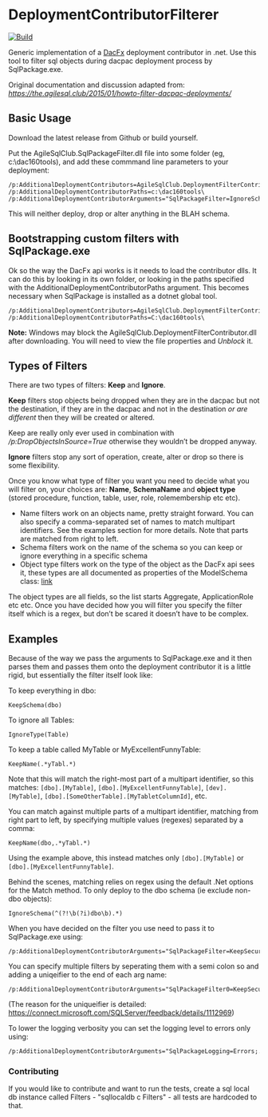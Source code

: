 # DeploymentContributorFilterer

[![Build](https://github.com/GoEddie/DeploymentContributorFilterer/actions/workflows/dotnet-desktop.yml/badge.svg)](https://github.com/GoEddie/DeploymentContributorFilterer/actions/workflows/dotnet-desktop.yml)

Generic implementation of a [DacFx](https://github.com/microsoft/DacFx) deployment contributor in .net. Use this tool to filter sql objects during dacpac deployment process by SqlPackage.exe.

Original documentation and discussion adapted from:
*https://the.agilesql.club/2015/01/howto-filter-dacpac-deployments/*

## Basic Usage
Download the latest release from Github or build yourself. 

Put the AgileSqlClub.SqlPackageFilter.dll file into some folder (eg, c:\dac160tools\), and add these commmand line parameters to your deployment:

```
/p:AdditionalDeploymentContributors=AgileSqlClub.DeploymentFilterContributor 
/p:AdditionalDeploymentContributorPaths=c:\dac160tools\ 
/p:AdditionalDeploymentContributorArguments="SqlPackageFilter=IgnoreSchema(BLAH)"
```

This will neither deploy, drop or alter anything in the BLAH schema.

## Bootstrapping custom filters with SqlPackage.exe
Ok so the way the DacFx api works is it needs to load the contributor dlls. It can do this by looking in its own folder, or looking in the paths specified with the AdditionalDeploymentContributorPaths argument.  This becomes necessary when SqlPackage is installed as a dotnet global tool.

```
/p:AdditionalDeploymentContributors=AgileSqlClub.DeploymentFilterContributor 
/p:AdditionalDeploymentContributorPaths=C:\dac160tools\
```

**Note:** Windows may block the AgileSqlClub.DeploymentFilterContributor.dll after downloading.  You will need to view the file properties and *Unblock* it.

## Types of Filters
There are two types of filters: **Keep** and **Ignore**.

**Keep** filters stop objects being dropped when they are in the dacpac but not the destination, if they are in the dacpac and not in the destination *or are different* then they will be created or altered.

Keep are really only ever used in combination with */p:DropObjectsInSource=True* otherwise they wouldn’t be dropped anyway.

**Ignore** filters stop any sort of operation, create, alter or drop so there is some flexibility.

Once you know what type of filter you want you need to decide what you will filter on, your choices are: **Name**, **SchemaName** and **object type** (stored procedure, function, table, user, role, rolemembership etc etc).

* Name filters work on an objects name, pretty straight forward. You can also specify a comma-separated set of names to match multipart identifiers. See the examples section for more details. Note that parts are matched from right to left.
* Schema filters work on the name of the schema so you can keep or ignore everything in a specific schema
* Object type filters work on the type of the object as the DacFx api sees it, these types are all documented as properties of the ModelSchema class: [link](http://msdn.microsoft.com/en-us/library/microsoft.sqlserver.dac.model.modelschema.aspx)

The object types are all fields, so the list starts Aggregate, ApplicationRole etc etc. Once you have decided how you will filter you specify the filter itself which is a regex, but don’t be scared it doesn’t have to be complex.

## Examples
Because of the way we pass the arguments to SqlPackage.exe and it then parses them and passes them onto the deployment contributor it is a little rigid, but essentially the filter itself look like:

To keep everything in dbo:
```
KeepSchema(dbo)
```

To ignore all Tables:
```
IgnoreType(Table)
```

To keep a table called MyTable or MyExcellentFunnyTable:
```
KeepName(.*yTabl.*)
```

Note that this will match the right-most part of a multipart identifier, so this matches: `[dbo].[MyTable]`, `[dbo].[MyExcellentFunnyTable]`,
`[dev].[MyTable]`, `[dbo].[SomeOtherTable].[MyTabletColumnId]`, etc.

You can match against multiple parts of a multipart identifier, matching from right part to left, by specifying multiple
values (regexes) separated by a comma:
```
KeepName(dbo,.*yTabl.*)
```

Using the example above, this instead matches only `[dbo].[MyTable]` or `[dbo].[MyExcellentFunnyTable]`.

Behind the scenes, matching relies on regex using the default .Net options for the Match method. 
To only deploy to the dbo schema (ie exclude non-dbo objects):
```
IgnoreSchema(^(?!\b(?i)dbo\b).*)
```

When you have decided on the filter you use need to pass it to SqlPackage.exe using:
```
/p:AdditionalDeploymentContributorArguments="SqlPackageFilter=KeepSecurity"
```

You can specify multiple filters by seperating them with a semi colon so and adding a uniqeifier to the end of each arg name:
```
/p:AdditionalDeploymentContributorArguments="SqlPackageFilter0=KeepSecurity;SqlPackageFilter1=IgnoreSchema(dev)"
```

(The reason for the uniqueifier is detailed: https://connect.microsoft.com/SQLServer/feedback/details/1112969)

To lower the logging verbosity you can set the logging level to errors only using:
```
/p:AdditionalDeploymentContributorArguments="SqlPackageLogging=Errors;..."
```


### Contributing

If you would like to contribute and want to run the tests, create a sql local db instance called Filters - "sqllocaldb c Filters" - all tests are hardcoded to that.
